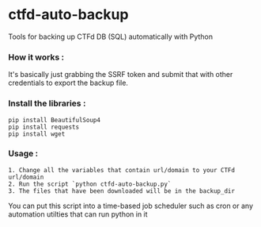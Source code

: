 # ctfd-auto-backup
Tools for backing up CTFd DB (SQL) automatically with Python

### How it works :
It's basically just grabbing the SSRF token and submit that with other credentials to export the backup file.

### Install the libraries :
```
pip install BeautifulSoup4
pip install requests
pip install wget
```
### Usage :
```
1. Change all the variables that contain url/domain to your CTFd url/domain
2. Run the script `python ctfd-auto-backup.py`
3. The files that have been downloaded will be in the backup_dir
```
You can put this script into a time-based job scheduler such as cron or any automation utilties that can run python in it
